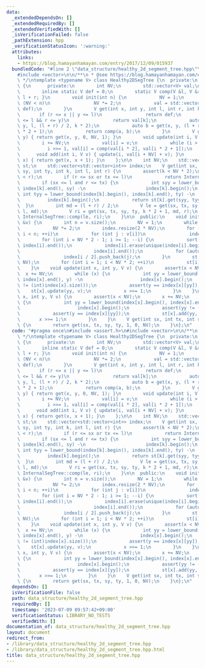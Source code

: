```yaml
---
data:
  _extendedDependsOn: []
  _extendedRequiredBy: []
  _extendedVerifiedWith: []
  _isVerificationFailed: false
  _pathExtension: hpp
  _verificationStatusIcon: ':warning:'
  attributes:
    links:
    - https://blog.hamayanhamayan.com/entry/2017/12/09/015937
  bundledCode: "#line 2 \"data_structure/healthy_2d_segment_tree.hpp\"\n#include <assert.h>\n\
    #include <vector>\n\n/**\n * @see https://blog.hamayanhamayan.com/entry/2017/12/09/015937\n\
    \ */\ntemplate <typename V> class Healthy2DSegTree {\n  private:\n    class InternalSegTree\
    \ {\n      private:\n        int NV;\n        std::vector<V> val;\n\n      public:\n\
    \        inline static V def = 0;\n        static V comp(V &l, V &r) { return\
    \ l + r; }\n        void init(int n) {\n            NV = 1;\n            while\
    \ (NV < n)\n                NV *= 2;\n            val = std::vector<V>(NV * 2,\
    \ def);\n        }\n        V get(int x, int y, int l, int r, int k) {\n     \
    \       if (r <= x || y <= l)\n                return def;\n            if (x\
    \ <= l && r <= y)\n                return val[k];\n            auto a = get(x,\
    \ y, l, (l + r) / 2, k * 2);\n            auto b = get(x, y, (l + r) / 2, r, k\
    \ * 2 + 1);\n            return comp(a, b);\n        }\n        V get(int x, int\
    \ y) { return get(x, y, 0, NV, 1); }\n        void update(int i, V v) {\n    \
    \        i += NV;\n            val[i] = v;\n            while (i > 1)\n      \
    \          i >>= 1, val[i] = comp(val[i * 2], val[i * 2 + 1]);\n        }\n  \
    \      void add(int i, V v) { update(i, val[i + NV] + v); }\n        V operator[](int\
    \ x) { return get(x, x + 1); }\n    };\n\n    int NV;\n    std::vector<InternalSegTree>\
    \ st;\n    std::vector<std::vector<int>> index;\n    V get(int sx, int tx, int\
    \ sy, int ty, int k, int l, int r) {\n        assert(k < NV * 2);\n        assert(l\
    \ < r);\n        if (r <= sx or tx <= l)\n            return InternalSegTree::def;\n\
    \        if (sx <= l and r <= tx) {\n            int syy = lower_bound(index[k].begin(),\
    \ index[k].end(), sy) -\n                      index[k].begin();\n           \
    \ int tyy = lower_bound(index[k].begin(), index[k].end(), ty) -\n            \
    \          index[k].begin();\n            return st[k].get(syy, tyy);\n      \
    \  }\n        int md = (l + r) / 2;\n        V le = get(sx, tx, sy, ty, k * 2,\
    \ l, md);\n        V ri = get(sx, tx, sy, ty, k * 2 + 1, md, r);\n        return\
    \ InternalSegTree::comp(le, ri);\n    }\n\n  public:\n    void init(std::vector<std::vector<int>>\
    \ &v) {\n        int n = v.size();\n        NV = 1;\n        while (NV < n)\n\
    \            NV *= 2;\n        index.resize(2 * NV);\n        for (int i = 0;\
    \ i < n; ++i)\n            for (int j : v[i])\n                index[i + NV].push_back(j);\n\
    \        for (int i = NV * 2 - 1; i >= 1; --i) {\n            sort(index[i].begin(),\
    \ index[i].end());\n            index[i].erase(unique(index[i].begin(), index[i].end()),\n\
    \                           index[i].end());\n            for (auto j : index[i])\n\
    \                index[i / 2].push_back(j);\n        }\n        st.resize(2 *\
    \ NV);\n        for (int i = 1; i < NV * 2; ++i)\n            st[i].init(index[i].size());\n\
    \    }\n    void update(int x, int y, V v) {\n        assert(x < NV);\n      \
    \  x += NV;\n        while (x) {\n            int yy = lower_bound(index[x].begin(),\
    \ index[x].end(), y) -\n                     index[x].begin();\n            assert(yy\
    \ != (int)index[x].size());\n            assert(y == index[x][yy]);\n        \
    \    st[x].update(yy, v);\n            x >>= 1;\n        }\n    }\n    void add(int\
    \ x, int y, V v) {\n        assert(x < NV);\n        x += NV;\n        while (x)\
    \ {\n            int yy = lower_bound(index[x].begin(), index[x].end(), y) -\n\
    \                     index[x].begin();\n            assert(yy != (int)index[x].size());\n\
    \            assert(y == index[x][yy]);\n            st[x].add(yy, v);\n     \
    \       x >>= 1;\n        }\n    }\n    V get(int sx, int tx, int sy, int ty)\
    \ {\n        return get(sx, tx, sy, ty, 1, 0, NV);\n    }\n};\n"
  code: "#pragma once\n#include <assert.h>\n#include <vector>\n\n/**\n * @see https://blog.hamayanhamayan.com/entry/2017/12/09/015937\n\
    \ */\ntemplate <typename V> class Healthy2DSegTree {\n  private:\n    class InternalSegTree\
    \ {\n      private:\n        int NV;\n        std::vector<V> val;\n\n      public:\n\
    \        inline static V def = 0;\n        static V comp(V &l, V &r) { return\
    \ l + r; }\n        void init(int n) {\n            NV = 1;\n            while\
    \ (NV < n)\n                NV *= 2;\n            val = std::vector<V>(NV * 2,\
    \ def);\n        }\n        V get(int x, int y, int l, int r, int k) {\n     \
    \       if (r <= x || y <= l)\n                return def;\n            if (x\
    \ <= l && r <= y)\n                return val[k];\n            auto a = get(x,\
    \ y, l, (l + r) / 2, k * 2);\n            auto b = get(x, y, (l + r) / 2, r, k\
    \ * 2 + 1);\n            return comp(a, b);\n        }\n        V get(int x, int\
    \ y) { return get(x, y, 0, NV, 1); }\n        void update(int i, V v) {\n    \
    \        i += NV;\n            val[i] = v;\n            while (i > 1)\n      \
    \          i >>= 1, val[i] = comp(val[i * 2], val[i * 2 + 1]);\n        }\n  \
    \      void add(int i, V v) { update(i, val[i + NV] + v); }\n        V operator[](int\
    \ x) { return get(x, x + 1); }\n    };\n\n    int NV;\n    std::vector<InternalSegTree>\
    \ st;\n    std::vector<std::vector<int>> index;\n    V get(int sx, int tx, int\
    \ sy, int ty, int k, int l, int r) {\n        assert(k < NV * 2);\n        assert(l\
    \ < r);\n        if (r <= sx or tx <= l)\n            return InternalSegTree::def;\n\
    \        if (sx <= l and r <= tx) {\n            int syy = lower_bound(index[k].begin(),\
    \ index[k].end(), sy) -\n                      index[k].begin();\n           \
    \ int tyy = lower_bound(index[k].begin(), index[k].end(), ty) -\n            \
    \          index[k].begin();\n            return st[k].get(syy, tyy);\n      \
    \  }\n        int md = (l + r) / 2;\n        V le = get(sx, tx, sy, ty, k * 2,\
    \ l, md);\n        V ri = get(sx, tx, sy, ty, k * 2 + 1, md, r);\n        return\
    \ InternalSegTree::comp(le, ri);\n    }\n\n  public:\n    void init(std::vector<std::vector<int>>\
    \ &v) {\n        int n = v.size();\n        NV = 1;\n        while (NV < n)\n\
    \            NV *= 2;\n        index.resize(2 * NV);\n        for (int i = 0;\
    \ i < n; ++i)\n            for (int j : v[i])\n                index[i + NV].push_back(j);\n\
    \        for (int i = NV * 2 - 1; i >= 1; --i) {\n            sort(index[i].begin(),\
    \ index[i].end());\n            index[i].erase(unique(index[i].begin(), index[i].end()),\n\
    \                           index[i].end());\n            for (auto j : index[i])\n\
    \                index[i / 2].push_back(j);\n        }\n        st.resize(2 *\
    \ NV);\n        for (int i = 1; i < NV * 2; ++i)\n            st[i].init(index[i].size());\n\
    \    }\n    void update(int x, int y, V v) {\n        assert(x < NV);\n      \
    \  x += NV;\n        while (x) {\n            int yy = lower_bound(index[x].begin(),\
    \ index[x].end(), y) -\n                     index[x].begin();\n            assert(yy\
    \ != (int)index[x].size());\n            assert(y == index[x][yy]);\n        \
    \    st[x].update(yy, v);\n            x >>= 1;\n        }\n    }\n    void add(int\
    \ x, int y, V v) {\n        assert(x < NV);\n        x += NV;\n        while (x)\
    \ {\n            int yy = lower_bound(index[x].begin(), index[x].end(), y) -\n\
    \                     index[x].begin();\n            assert(yy != (int)index[x].size());\n\
    \            assert(y == index[x][yy]);\n            st[x].add(yy, v);\n     \
    \       x >>= 1;\n        }\n    }\n    V get(int sx, int tx, int sy, int ty)\
    \ {\n        return get(sx, tx, sy, ty, 1, 0, NV);\n    }\n};\n"
  dependsOn: []
  isVerificationFile: false
  path: data_structure/healthy_2d_segment_tree.hpp
  requiredBy: []
  timestamp: '2023-07-09 09:57:42+09:00'
  verificationStatus: LIBRARY_NO_TESTS
  verifiedWith: []
documentation_of: data_structure/healthy_2d_segment_tree.hpp
layout: document
redirect_from:
- /library/data_structure/healthy_2d_segment_tree.hpp
- /library/data_structure/healthy_2d_segment_tree.hpp.html
title: data_structure/healthy_2d_segment_tree.hpp
---
```

